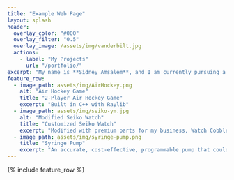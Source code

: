 ```yaml
---
title: "Example Web Page"
layout: splash
header:
  overlay_color: "#000"
  overlay_filter: "0.5"
  overlay_image: /assets/img/vanderbilt.jpg
  actions:
    - label: "My Projects"
      url: "/portfolio/"
excerpt: "My name is **Sidney Amsalem**, and I am currently pursuing a Bachelor of Science in Computer Science at Vanderbilt University, with a minor in Digital Fabrication. I am passionate about technology, business, and their intersection."
feature_row:
  - image_path: assets/img/AirHockey.png
    alt: "Air Hockey Game"
    title: "2-Player Air Hockey Game"
    excerpt: "Built in C++ with Raylib"
  - image_path: assets/img/seiko-ym.jpg
    alt: "Modified Seiko Watch"
    title: "Customized Seiko Watch"
    excerpt: "Modified with premium parts for my business, Watch Cobblers LLC"
  - image_path: assets/img/syringe-pump.png
    title: "Syringe Pump"
    excerpt: "An accurate, cost-effective, programmable pump that could effectively be introduced into a medical situation"
---
```


{% include feature_row %}

